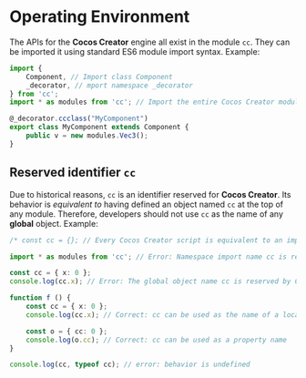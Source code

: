 # Operating Environment

The APIs for the __Cocos Creator__ engine all exist in the module `cc`. They can be imported it using standard ES6 module import syntax. Example:

```ts
import {
    Component, // Import class Component
    _decorator, // mport namespace _decorator
} from 'cc';
import * as modules from 'cc'; // Import the entire Cocos Creator module as a namespace Cocos Creator

@_decorator.ccclass("MyComponent")
export class MyComponent extends Component {
    public v = new modules.Vec3();
}
```

## Reserved identifier `cc`

Due to historical reasons, `cc` is an identifier reserved for __Cocos Creator__. Its behavior is *equivalent to* having defined an object named `cc` at the top of any module. Therefore, developers should not use `cc` as the name of any **global** object. Example:

```ts
/* const cc = {}; // Every Cocos Creator script is equivalent to an implicit definition here */

import * as modules from 'cc'; // Error: Namespace import name cc is reserved by Cocos Creator

const cc = { x: 0 };
console.log(cc.x); // Error: The global object name cc is reserved by Cocos Creator

function f () {
    const cc = { x: 0 };
    console.log(cc.x); // Correct: cc can be used as the name of a local object

    const o = { cc: 0 };
    console.log(o.cc); // Correct: cc can be used as a property name
}

console.log(cc, typeof cc); // error: behavior is undefined
```
